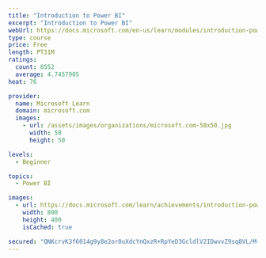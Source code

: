 ```yaml
---
title: "Introduction to Power BI"
excerpt: "Introduction to Power BI"
webUrl: https://docs.microsoft.com/en-us/learn/modules/introduction-power-bi/
type: course
price: Free
length: PT31M
ratings:
  count: 8552
  average: 4.7457905
heat: 76

provider:
  name: Microsoft Learn
  domain: microsoft.com
  images:
    - url: /assets/images/organizations/microsoft.com-50x50.jpg
      width: 50
      height: 50

levels:
  - Beginner

topics:
  - Power BI

images:
  - url: https://docs.microsoft.com/learn/achievements/introduction-power-bi-social.png
    width: 800
    height: 400
    isCached: true

secured: "QNKcrvK3f6014g9y8e2or0uXdcYnQxzR+RpYeD3GcldlV2IDwvvZ9sq8VL/M+g0VWSfpBWPzu0zvMr9beY+v2BM2G+IeM34ys2sA3vFEkD3IqeOPMYgCPZp2pqFDQ04nEnFVKySuB3JJJIz3iXCpbY3kQbQdtsejqYTJrUdIi319mqb49UhevyzSzlZIkWD4PQetRK3hK3GnBz2zgsB5sxkDaNQhQrstYxhj0vqXchVZ9vrvrHML4HKqM6tjI0fM/Ps7Byq8F84N6erja7Z17wFs9qkEq+R28tbFMduHNfbJ30d6urbkiSLwBpvy63DVBJamZOV7Hy8IkEi0+VNMjEQoveu5XTeAU6AAhdO3z3yLITIDw6XW01Ci2geny5zejs56ZAekPSojjy4slMvhFAFYiYlYFrWijCypQhkAsww=;ZpC/fzqgBLxXTwKChAlPjw=="
---
```


